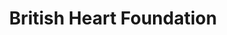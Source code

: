 ---
title: "British Heart Foundation"
url: /gateshead/british-heart-foundation/
shop: Gebrauchtwaren
---